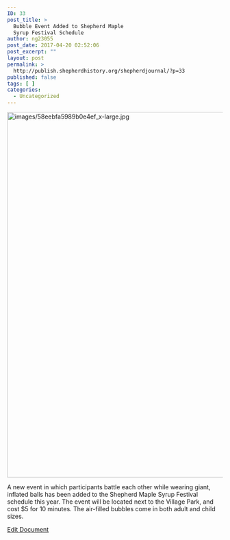 ```yaml
---
ID: 33
post_title: >
  Bubble Event Added to Shepherd Maple
  Syrup Festival Schedule
author: ng23055
post_date: 2017-04-20 02:52:06
post_excerpt: ""
layout: post
permalink: >
  http://publish.shepherdhistory.org/shepherdjournal/?p=33
published: false
tags: [ ]
categories:
  - Uncategorized
---
```

<p><img src="http://publish.shepherdhistory.org/shepherdjournal/wp-content/uploads/sites/3/2017/04/images2F58eebfa5989b0e4ef_x-large.jpg" width="965" height="853" alt="images/58eebfa5989b0e4ef_x-large.jpg" title="null"></p>
<p>A new event in which participants battle each other while wearing giant, inflated balls has been added to the Shepherd Maple Syrup Festival schedule this year. The event will be located next to the Village Park, and cost $5 for 10 minutes. The air-filled bubbles come in both adult and child sizes.</p>
<p><a href="https://docs.google.com/document/d/1x5k_BIJywcn5JV_TnsNXw02BnTQfWBsBaFhmI3nAOKs/edit?usp=sharing">Edit Document</a></p>